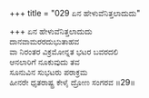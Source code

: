 +++
title = "029 ಏನ ಹೇಳುವೆನಿತ್ತಲಾದುದು"

+++
ಏನ ಹೇಳುವೆನಿತ್ತಲಾದುದು  
ದಾನವಾಮರರದುಭುತಾಹವ  
ವಾ ನಿರಂತರ ವಿಕ್ರಮೋನ್ನತ ಭಟರ ಬವರದಲಿ  
ಆನಲಾರಿಗೆ ನೂಕುವುದು ತವ  
ಸೂನುವಿನ ಸುಭಟರು ಪರಾಕ್ರಮ  
ಹೀನರೇ ಧೃತರಾಷ್ಟ್ರ ಕೇಳೈ ದ್ರೋಣ ಸಂಗರವ     ॥29॥